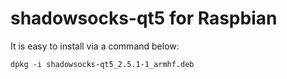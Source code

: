 # shadowsocks-qt5 for Raspbian

It is easy to install via a command below:

    dpkg -i shadowsocks-qt5_2.5.1-1_armhf.deb
